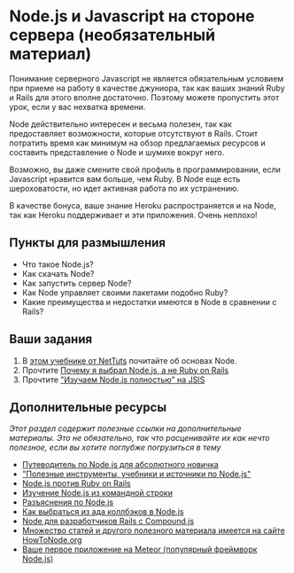 # Node.js и Javascript на стороне сервера (необязательный материал)

Понимание серверного Javascript не является обязательным условием при приеме на работу в качестве джуниора, так как ваших знаний Ruby и Rails для этого вполне достаточно. Поэтому можете пропустить этот урок, если у вас нехватка времени.

Node действительно интересен и весьма полезен, так как предоставляет возможности, которые отсутствуют в Rails. Стоит потратить время как минимум на обзор предлагаемых ресурсов и составить представление о Node и шумихе вокруг него.

Возможно, вы даже смените свой профиль в программировании, если Javascript нравится вам больше, чем Ruby. В Node еще есть шероховатости, но идет активная работа по их устранению.

В качестве бонуса, ваше знание Heroku распространяется и на Node, так как Heroku поддерживает и эти приложения. Очень неплохо!

## Пункты для размышления

* Что такое Node.js?
* Как скачать Node?
* Как запустить сервер Node?
* Как Node управляет своими пакетами подобно Ruby?
* Какие преимущества и недостатки имеются в Node в сравнении с Rails?

## Ваши задания

1. В [этом учебнике от NetTuts](http://net.tutsplus.com/tutorials/javascript-ajax/node-js-for-beginners/) почитайте об основах Node.
2. Прочтите [Почему я выбрал Node.js, а не Ruby on Rails](https://medium.com/what-i-learned-building/905b0d7d15c3)
3. Прочтите ["Изучаем Node.js полностью" на JSIS](http://javascriptissexy.com/learn-node-js-completely-and-with-confidence/)

## Дополнительные ресурсы

*Этот раздел содержит полезные ссылки на дополнительные материалы. Это не обязательно, так что расценивайте их как нечто полезное, если вы хотите поглубже погрузиться в тему*

* [Путеводитель по Node.js для абсолютного новичка](http://blog.modulus.io/absolute-beginners-guide-to-nodejs)
* ["Полезные инструменты, учебники и источники по Node.js"](http://coding.smashingmagazine.com/2011/09/16/useful-node-js-tools-tutorials-and-resources/)
* [Node.js против Ruby on Rails](http://willnathan.com/nodejs-vs-ruby-on-rails)
* [Изучение Node.js из командной строки](https://github.com/rvagg/learnyounode)
* [Разъяснения по Node.js](http://kunkle.org/nodejs-explained-pres/)
* [Как выбраться из ада коллбэков в Node.js](http://strongloop.com/strongblog/node-js-callback-hell-promises-generators/)
* [Node для разработчиков Rails с Compound.js](https://medium.com/what-i-learned-building/e490fb9c0c73)
* [Множество статей и другого полезного материала имеется на сайте HowToNode.org](http://howtonode.org/)
* [Ваше первое приложение на Meteor (популярный фреймворк Node.js)](http://meteortips.com/book/)
